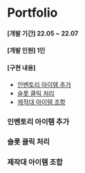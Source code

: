 # Portfolio

#### [개발 기간] 22.05 ~ 22.07
#### [개발 인원] 1인
#### [구현 내용]
+ [인벤토리 아이템 추가](#인벤토리-아이템-추가)
+ [슬롯 클릭 처리](#슬롯-클릭-처리)
+ [제작대 아이템 조합](#제작대-아이템-조합)

### 인벤토리 아이템 추가



















### 슬롯 클릭 처리

















### 제작대 아이템 조합
